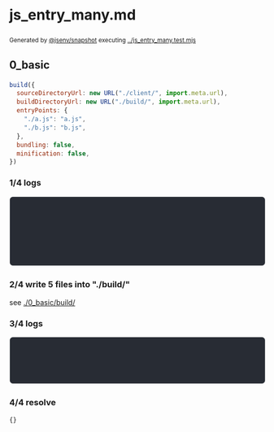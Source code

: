 # js_entry_many.md

<sub>
  Generated by <a href="https://github.com/jsenv/core/tree/main/packages/independent/snapshot">@jsenv/snapshot</a> executing <a href="../js_entry_many.test.mjs">../js_entry_many.test.mjs</a>
</sub>

## 0_basic

```js
build({
  sourceDirectoryUrl: new URL("./client/", import.meta.url),
  buildDirectoryUrl: new URL("./build/", import.meta.url),
  entryPoints: {
    "./a.js": "a.js",
    "./b.js": "b.js",
  },
  bundling: false,
  minification: false,
})
```

### 1/4 logs

![img](0_basic/0_basic_log_group.svg)

### 2/4 write 5 files into "./build/"

see [./0_basic/build/](./0_basic/build/)

### 3/4 logs

![img](0_basic/0_basic_log_group_1.svg)

### 4/4 resolve

```js
{}
```
